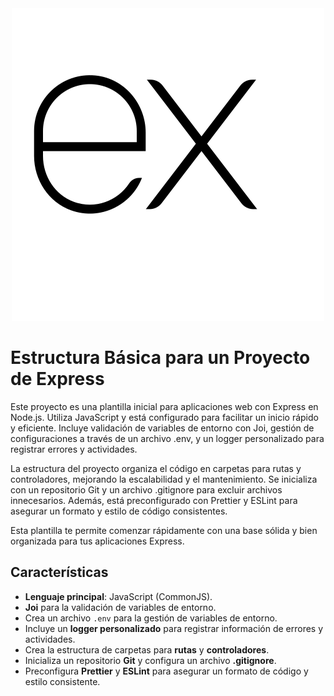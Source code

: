 <div align="center">
  <img src="./README.svg"/>
</div>

# Estructura Básica para un Proyecto de Express

Este proyecto es una plantilla inicial para aplicaciones web con Express en Node.js. Utiliza JavaScript y está configurado para facilitar un inicio rápido y eficiente. Incluye validación de variables de entorno con Joi, gestión de configuraciones a través de un archivo .env, y un logger personalizado para registrar errores y actividades.

La estructura del proyecto organiza el código en carpetas para rutas y controladores, mejorando la escalabilidad y el mantenimiento. Se inicializa con un repositorio Git y un archivo .gitignore para excluir archivos innecesarios. Además, está preconfigurado con Prettier y ESLint para asegurar un formato y estilo de código consistentes.

Esta plantilla te permite comenzar rápidamente con una base sólida y bien organizada para tus aplicaciones Express.

## Características

- **Lenguaje principal**: JavaScript (CommonJS).
- **Joi** para la validación de variables de entorno.
- Crea un archivo `.env` para la gestión de variables de entorno.
- Incluye un **logger personalizado** para registrar información de errores y actividades.
- Crea la estructura de carpetas para **rutas** y **controladores**.
- Inicializa un repositorio **Git** y configura un archivo **.gitignore**.
- Preconfigura **Prettier** y **ESLint** para asegurar un formato de código y estilo consistente.
